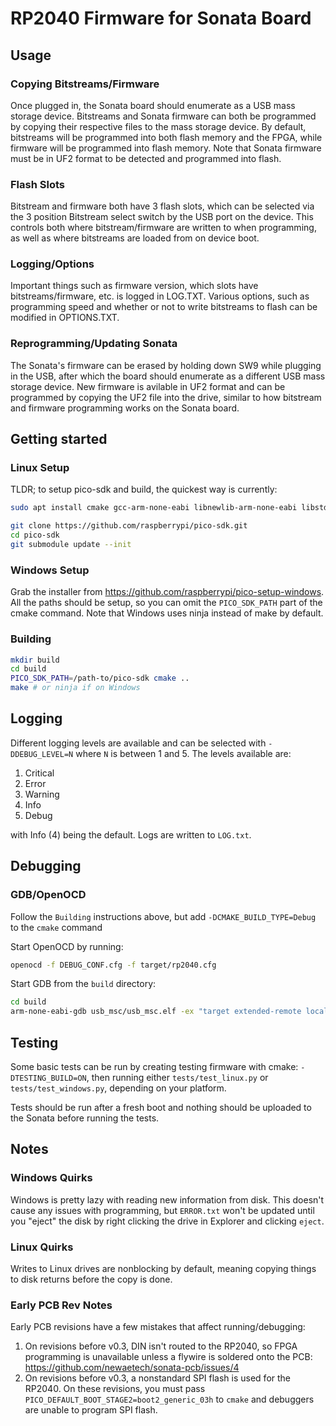 # RP2040 Firmware for Sonata Board

## Usage

### Copying Bitstreams/Firmware

Once plugged in, the Sonata board should enumerate as a USB mass storage device. Bitstreams
and Sonata firmware can both be programmed by copying their respective files to the mass
storage device. By default, bitstreams will be programmed into both flash memory
and the FPGA, while firmware will be programmed into flash memory. Note that
Sonata firmware must be in UF2 format to be detected and programmed into flash.

### Flash Slots

Bitstream and firmware both have 3 flash slots, which can be selected via the 3 position
Bitstream select switch by the USB port on the device. This controls both where
bitstream/firmware are written to when programming, as well as where bitstreams
are loaded from on device boot.

### Logging/Options

Important things such as firmware version, which slots have bitstreams/firmware, etc.
is logged in LOG.TXT. Various options, such as programming speed and whether or not
to write bitstreams to flash can be modified in OPTIONS.TXT.

### Reprogramming/Updating Sonata

The Sonata's firmware can be erased by holding down SW9 while plugging in the USB, after
which the board should enumerate as a different USB mass storage device. New firmware is 
avilable in UF2 format and can be programmed by copying the UF2 file into the drive, similar
to how bitstream and firmware programming works on the Sonata board.

## Getting started

### Linux Setup

TLDR; to setup pico-sdk and build, the quickest way is currently:

```bash
sudo apt install cmake gcc-arm-none-eabi libnewlib-arm-none-eabi libstdc++-arm-none-eabi-newlib
```

```bash
git clone https://github.com/raspberrypi/pico-sdk.git
cd pico-sdk
git submodule update --init
```

### Windows Setup

Grab the installer from https://github.com/raspberrypi/pico-setup-windows. All the paths
should be setup, so you can omit the `PICO_SDK_PATH` part of the cmake command. Note that
Windows uses ninja instead of make by default.

### Building

```bash
mkdir build
cd build
PICO_SDK_PATH=/path-to/pico-sdk cmake ..
make # or ninja if on Windows
```
## Logging

Different logging levels are available and can be selected with `-DDEBUG_LEVEL=N` where `N` is
between 1 and 5. The levels available are:

1. Critical
1. Error
1. Warning
1. Info
1. Debug

with Info (4) being the default. Logs are written to `LOG.txt`.

## Debugging

### GDB/OpenOCD

Follow the `Building` instructions above, but add `-DCMAKE_BUILD_TYPE=Debug` to the `cmake` command

Start OpenOCD by running:

```bash
openocd -f DEBUG_CONF.cfg -f target/rp2040.cfg
```

Start GDB from the `build` directory:

```bash
cd build
arm-none-eabi-gdb usb_msc/usb_msc.elf -ex "target extended-remote localhost:3333" -ex "load" -ex "monitor reset init"
```

## Testing

Some basic tests can be run by creating testing firmware with cmake: `-DTESTING_BUILD=ON`,
then running either `tests/test_linux.py` or `tests/test_windows.py`, depending on your platform.

Tests should be run after a fresh boot and nothing should be uploaded to the Sonata before running the tests.

## Notes

### Windows Quirks

Windows is pretty lazy with reading new information from disk. This doesn't cause any issues
with programming, but `ERROR.txt` won't be updated until you "eject" the disk by right clicking
the drive in Explorer and clicking `eject`.

### Linux Quirks

Writes to Linux drives are nonblocking by default, meaning copying things to disk returns before
the copy is done.

### Early PCB Rev Notes

Early PCB revisions have a few mistakes that affect running/debugging:

1. On revisions before v0.3, DIN isn't routed to the RP2040, so FPGA programming is unavailable unless a flywire is soldered onto the PCB: https://github.com/newaetech/sonata-pcb/issues/4
1. On revisions before v0.3, a nonstandard SPI flash is used for the RP2040. On these revisions,
you must pass `PICO_DEFAULT_BOOT_STAGE2=boot2_generic_03h` to `cmake` and debuggers are unable
to program SPI flash.